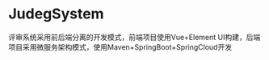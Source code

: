# JudegSystem
评审系统采用前后端分离的开发模式，前端项目使用Vue+Element UI构建，后端项目采用微服务架构模式，使用Maven+SpringBoot+SpringCloud开发
